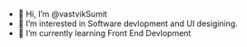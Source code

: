- 👋 Hi, I’m @vastvikSumit
- 👀 I’m interested in Software devlopment and UI desigining.
- 🌱 I’m currently learning Front End Devlopment



<!---
vastvikSumit/vastvikSumit is a ✨ special ✨ repository because its `README.md` (this file) appears on your GitHub profile.
You can click the Preview link to take a look at your changes.
--->
